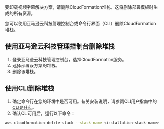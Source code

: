 要卸载视频字幕解决方案，请删除CloudFormation堆栈。这将删除部署模板时生成的所有资源。

您可以使用亚马逊云科技管理控制台或命令行界面（CLI）删除CloudFormation堆栈。

## 使用亚马逊云科技管理控制台删除堆栈

1. 登录亚马逊云科技管理控制台，选择CloudFormation服务。
1. 选择部署该方案的堆栈。
1. 删除该堆栈。

## 使用CLI删除堆栈

1. 确定命令行在您的环境中是否可用。有关安装说明，请参阅CLI用户指南中的[CLI是什么][aws-cli]。
1. 确认CLI可用后，运行以下命令：

```bash
aws cloudformation delete-stack --stack-name <installation-stack-name> --region <aws-region>
```
[aws-cli]: https://docs.aws.amazon.com/cli/latest/userguide/cli-chap-welcome.html
